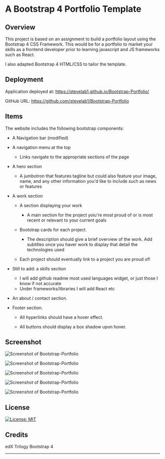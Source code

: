 # A Bootstrap 4 Portfolio Template

## Overview

This project is based on an assignment to build a portfolio layout using the Bootstrap 4 CSS Framework. This would be for a portfolio to market your skills as a frontend developer prior to learning javascript and JS frameworks such as React.

I also adapted Bootstrap 4 HTML/CSS to tailor the template.

## Deployment

Application deployed at:
https://stevelab1.github.io/Bootstrap-Portfolio/

GitHub URL:
https://github.com/stevelab1/Bootstrap-Portfolio


## Items

The website includes the following bootstrap components:

- A Navigation bar (modified)

- A navigation menu at the top

  - Links navigate to the appropriate sections of the page

- A hero section

  - A jumbotron that features tagline but could also feature your image, name, and any other information you'd like to include such as news or features

- A work section

  - A section displaying your work

    - A main section for the project yoiu're most proud of or is most recent or relevant to your current goals

  - Bootstrap cards for each project.

    - The description should give a brief overview of the work. Add subtitles once you haver work to display that detail the technologies used

  - Each project should eventually link to a project you are proud of!

- Still to add: a skills section

  - I will add github readme most used languages widget, or just those I know if not accurate
  - Under frameworks/libraries I will add React etc

- An about / contact section.

- Footer section.

  - All hyperlinks should have a hover effect.

  - All buttons should display a box shadow upon hover.

## Screenshot

![Screenshot of Bootstrap-Portfolio](./images/Screenshot-of-Bootstrap-Portfolio-1.png) 

![Screenshot of Bootstrap-Portfolio](images/Screenshot-of-Bootstrap-Portfolio-2.png) 

![Screenshot of Bootstrap-Portfolio](images/Screenshot-of-Bootstrap-Portfolio-3.png) 

![Screenshot of Bootstrap-Portfolio](images/Screenshot-of-Bootstrap-Portfolio-4.png) 

![Screenshot of Bootstrap-Portfolio](images/Screenshot-of-Bootstrap-Portfolio-5.png)

## License

[![License: MIT](https://img.shields.io/badge/License-MIT-yellow.svg)](https://opensource.org/licenses/MIT)

## Credits

edX
Trilogy
Bootstrap 4

---
